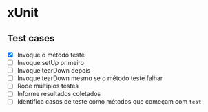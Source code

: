 # xUnit

## Test cases

- [x] Invoque o método teste
- [ ] Invoque setUp primeiro
- [ ] Invoque tearDown depois
- [ ] Invoque tearDown mesmo se o método teste falhar
- [ ] Rode múltiplos testes
- [ ] Informe resultados coletados
- [ ] Identifica casos de teste como métodos que começam com `test`